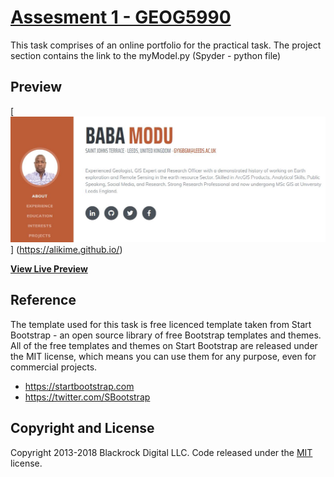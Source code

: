 # [Assesment 1 - GEOG5990](https://alikime.github.io/)

This task comprises of an online portfolio for the practical task. The project section contains the link to the myModel.py (Spyder - python file)

## Preview
[![Resume Preview](https://github.com/Alikime/alikime.github.io/blob/master/img/PreviewImage.jpg)]
(https://alikime.github.io/)

**[View Live Preview](https://alikime.github.io/)**

## Reference

The template used for this task is free licenced template taken from Start Bootstrap - an open source library of free Bootstrap templates and themes. All of the free templates and themes on Start Bootstrap are released under the MIT license, which means you can use them for any purpose, even for commercial projects.

* https://startbootstrap.com
* https://twitter.com/SBootstrap

## Copyright and License

Copyright 2013-2018 Blackrock Digital LLC. Code released under the [MIT](https://github.com/BlackrockDigital/startbootstrap-resume/blob/gh-pages/LICENSE) license.
